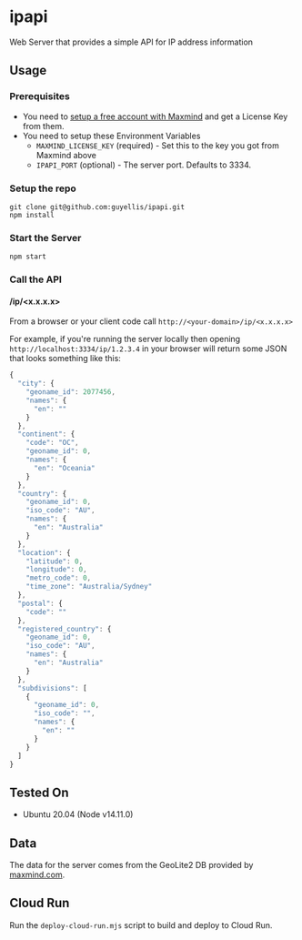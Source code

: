 # ipapi

Web Server that provides a simple API for IP address information

## Usage

### Prerequisites

- You need to [setup a free account with Maxmind](https://dev.maxmind.com/geoip/geoip2/geolite2/) and get a License Key from them.
- You need to setup these Environment Variables
  - `MAXMIND_LICENSE_KEY` (required) - Set this to the key you got from Maxmind above
  - `IPAPI_PORT` (optional) - The server port. Defaults to 3334.

### Setup the repo

```shell
git clone git@github.com:guyellis/ipapi.git
npm install
```

### Start the Server

```shell
npm start
```

### Call the API

#### /ip/<x.x.x.x>

From a browser or your client code call `http://<your-domain>/ip/<x.x.x.x>`

For example, if you're running the server locally then opening `http://localhost:3334/ip/1.2.3.4` in your browser will return some JSON that looks something like this:

```javascript
{
  "city": {
    "geoname_id": 2077456,
    "names": {
      "en": ""
    }
  },
  "continent": {
    "code": "OC",
    "geoname_id": 0,
    "names": {
      "en": "Oceania"
    }
  },
  "country": {
    "geoname_id": 0,
    "iso_code": "AU",
    "names": {
      "en": "Australia"
    }
  },
  "location": {
    "latitude": 0,
    "longitude": 0,
    "metro_code": 0,
    "time_zone": "Australia/Sydney"
  },
  "postal": {
    "code": ""
  },
  "registered_country": {
    "geoname_id": 0,
    "iso_code": "AU",
    "names": {
      "en": "Australia"
    }
  },
  "subdivisions": [
    {
      "geoname_id": 0,
      "iso_code": "",
      "names": {
        "en": ""
      }
    }
  ]
}
```

## Tested On

* Ubuntu 20.04 (Node v14.11.0)

## Data

The data for the server comes from the GeoLite2 DB provided by [maxmind.com](http://www.maxmind.com).

## Cloud Run

Run the `deploy-cloud-run.mjs` script to build and deploy to Cloud Run.
